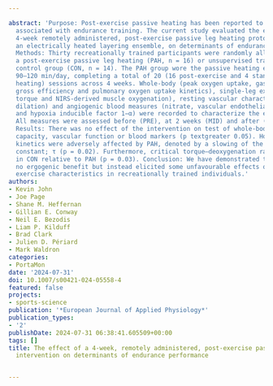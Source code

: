 ---
abstract: 'Purpose: Post-exercise passive heating has been reported to augment adaptations
  associated with endurance training. The current study evaluated the effect of a
  4-week remotely administered, post-exercise passive leg heating protocol, using
  an electrically heated layering ensemble, on determinants of endurance performance.
  Methods: Thirty recreationally trained participants were randomly allocated to either
  a post-exercise passive leg heating (PAH, n = 16) or unsupervised training only
  control group (CON, n = 14). The PAH group wore the passive heating ensemble for
  90–120 min/day, completing a total of 20 (16 post-exercise and 4 stand-alone leg
  heating) sessions across 4 weeks. Whole-body (peak oxygen uptake, gas exchange threshold,
  gross efficiency and pulmonary oxygen uptake kinetics), single-leg exercise (critical
  torque and NIRS-derived muscle oxygenation), resting vascular characteristics (flow-mediated
  dilation) and angiogenic blood measures (nitrate, vascular endothelial growth factor
  and hypoxia inducible factor 1−α) were recorded to characterize the endurance phenotype.
  All measures were assessed before (PRE), at 2 weeks (MID) and after (POST) the intervention.
  Results: There was no effect of the intervention on test of whole-body endurance
  capacity, vascular function or blood markers (p textgreater 0.05). However, oxygen
  kinetics were adversely affected by PAH, denoted by a slowing of the phase II time
  constant; τ (p = 0.02). Furthermore, critical torque–deoxygenation ratio was improved
  in CON relative to PAH (p = 0.03). Conclusion: We have demonstrated that PAH had
  no ergogenic benefit but instead elicited some unfavourable effects on sub-maximal
  exercise characteristics in recreationally trained individuals.'
authors:
- Kevin John
- Joe Page
- Shane M. Heffernan
- Gillian E. Conway
- Neil E. Bezodis
- Liam P. Kilduff
- Brad Clark
- Julien D. Périard
- Mark Waldron
categories:
- PortaMon
date: '2024-07-31'
doi: 10.1007/s00421-024-05558-4
featured: false
projects:
- sports-science
publication: '*European Journal of Applied Physiology*'
publication_types:
- '2'
publishDate: 2024-07-31 06:38:41.605509+00:00
tags: []
title: The effect of a 4-week, remotely administered, post-exercise passive leg heating
  intervention on determinants of endurance performance

---

